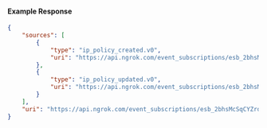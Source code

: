 <!-- Code generated for API Clients. DO NOT EDIT. -->

#### Example Response

```json
{
	"sources": [
		{
			"type": "ip_policy_created.v0",
			"uri": "https://api.ngrok.com/event_subscriptions/esb_2bhsMcSqCYZrdmk5AjkhIaFw9oi/sources/ip_policy_created.v0"
		},
		{
			"type": "ip_policy_updated.v0",
			"uri": "https://api.ngrok.com/event_subscriptions/esb_2bhsMcSqCYZrdmk5AjkhIaFw9oi/sources/ip_policy_updated.v0"
		}
	],
	"uri": "https://api.ngrok.com/event_subscriptions/esb_2bhsMcSqCYZrdmk5AjkhIaFw9oi/sources"
}
```
